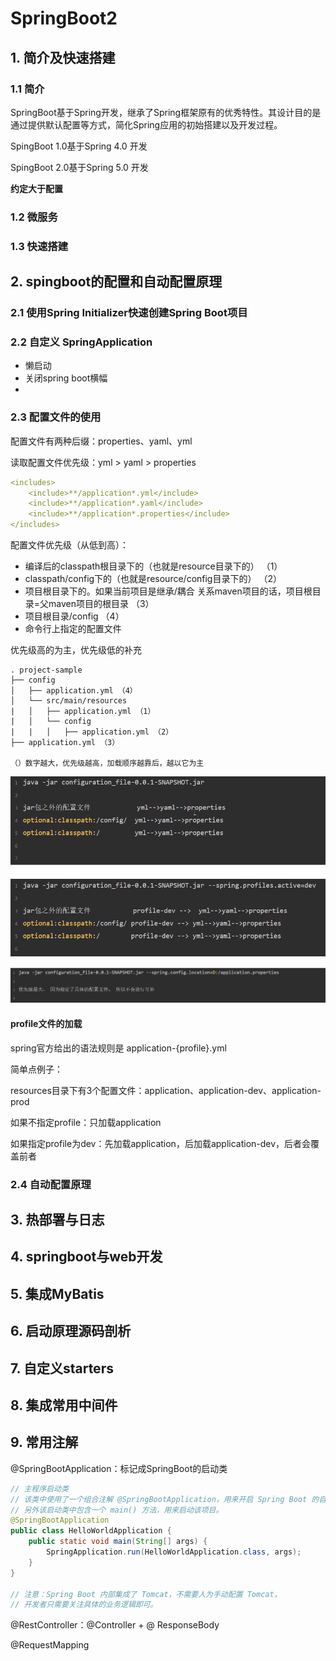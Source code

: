 # SpringBoot2

## 1. 简介及快速搭建

### 1.1 简介

SpringBoot基于Spring开发，继承了Spring框架原有的优秀特性。其设计目的是通过提供默认配置等方式，简化Spring应用的初始搭建以及开发过程。

SpingBoot 1.0基于Spring 4.0 开发

SpingBoot 2.0基于Spring 5.0 开发

**约定大于配置**

### 1.2 微服务





### 1.3 快速搭建



## 2. spingboot的配置和自动配置原理

### 2.1 使用Spring Initializer快速创建Spring Boot项目



### 2.2 自定义 SpringApplication

- 懒启动
- 关闭spring boot横幅
- 

### 2.3 配置文件的使用

配置文件有两种后缀：properties、yaml、yml

读取配置文件优先级：yml > yaml > properties

```yaml
<includes>
	<include>**/application*.yml</include>
    <include>**/application*.yaml</include>
    <include>**/application*.properties</include>
</includes>
```

配置文件优先级（从低到高）：

- 编译后的classpath根目录下的（也就是resource目录下的）  （1）
- classpath/config下的（也就是resource/config目录下的） （2）
- 项目根目录下的。如果当前项目是继承/耦合 关系maven项目的话，项目根目录=父maven项目的根目录  （3）
- 项目根目录/config  （4）
- 命令行上指定的配置文件

优先级高的为主，优先级低的补充

```
. project-sample
├── config
│   ├── application.yml （4）
│   └── src/main/resources
|   │   ├── application.yml （1）
|   │   └── config
|   |   │   ├── application.yml （2）
├── application.yml （3）

（）数字越大，优先级越高，加载顺序越靠后，越以它为主
```



![image-20220115205620292](images/SpringBoot/image-20220115205620292.png)

![image-20220115205741847](images/SpringBoot/image-20220115205741847.png)

#### profile文件的加载

spring官方给出的语法规则是 application-{profile}.yml



简单点例子：

resources目录下有3个配置文件：application、application-dev、application-prod

如果不指定profile：只加载application

如果指定profile为dev：先加载application，后加载application-dev，后者会覆盖前者

### 2.4 自动配置原理





## 3. 热部署与日志



## 4. springboot与web开发



## 5. 集成MyBatis



## 6. 启动原理源码剖析



## 7. 自定义starters



## 8. 集成常用中间件



## 9. 常用注解

@SpringBootApplication：标记成SpringBoot的启动类

```java
// 主程序启动类
// 该类中使用了一个组合注解 @SpringBootApplication，用来开启 Spring Boot 的自动配置
// 另外该启动类中包含一个 main() 方法，用来启动该项目。
@SpringBootApplication
public class HelloWorldApplication {
    public static void main(String[] args) {
        SpringApplication.run(HelloWorldApplication.class, args);
    }
}

// 注意：Spring Boot 内部集成了 Tomcat，不需要人为手动配置 Tomcat，
// 开发者只需要关注具体的业务逻辑即可。
```



@RestController：@Controller + @ ResponseBody

@RequestMapping



